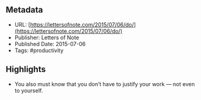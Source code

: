 ## Metadata
* URL: [https://lettersofnote.com/2015/07/06/do/](https://lettersofnote.com/2015/07/06/do/)
* Publisher: Letters of Note
* Published Date: 2015-07-06
* Tags: #productivity

## Highlights
* You also must know that you don’t have to justify your work — not even to yourself.
